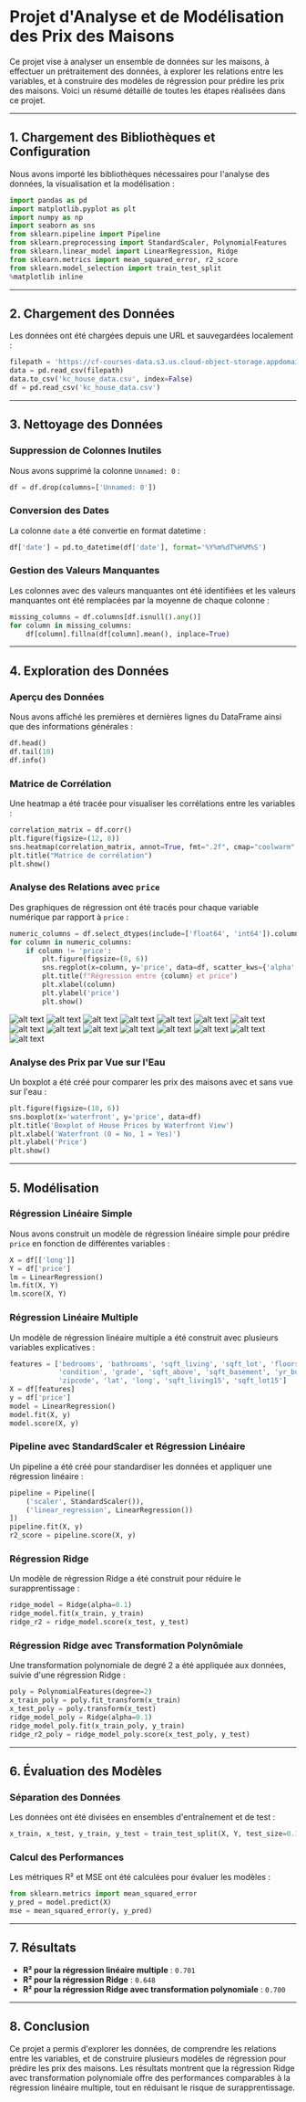 # Projet d'Analyse et de Modélisation des Prix des Maisons

Ce projet vise à analyser un ensemble de données sur les maisons, à effectuer un prétraitement des données, à explorer les relations entre les variables, et à construire des modèles de régression pour prédire les prix des maisons. Voici un résumé détaillé de toutes les étapes réalisées dans ce projet.

---

## 1. Chargement des Bibliothèques et Configuration
Nous avons importé les bibliothèques nécessaires pour l'analyse des données, la visualisation et la modélisation :
```python
import pandas as pd
import matplotlib.pyplot as plt
import numpy as np
import seaborn as sns
from sklearn.pipeline import Pipeline
from sklearn.preprocessing import StandardScaler, PolynomialFeatures
from sklearn.linear_model import LinearRegression, Ridge
from sklearn.metrics import mean_squared_error, r2_score
from sklearn.model_selection import train_test_split
%matplotlib inline
```

---

## 2. Chargement des Données
Les données ont été chargées depuis une URL et sauvegardées localement :
```python
filepath = 'https://cf-courses-data.s3.us.cloud-object-storage.appdomain.cloud/IBMDeveloperSkillsNetwork-DA0101EN-SkillsNetwork/labs/FinalModule_Coursera/data/kc_house_data_NaN.csv'
data = pd.read_csv(filepath)
data.to_csv('kc_house_data.csv', index=False)
df = pd.read_csv('kc_house_data.csv')
```

---

## 3. Nettoyage des Données
### Suppression de Colonnes Inutiles
Nous avons supprimé la colonne `Unnamed: 0` :
```python
df = df.drop(columns=['Unnamed: 0'])
```

### Conversion des Dates
La colonne `date` a été convertie en format datetime :
```python
df['date'] = pd.to_datetime(df['date'], format='%Y%m%dT%H%M%S')
```

### Gestion des Valeurs Manquantes
Les colonnes avec des valeurs manquantes ont été identifiées et les valeurs manquantes ont été remplacées par la moyenne de chaque colonne :
```python
missing_columns = df.columns[df.isnull().any()]
for column in missing_columns:
    df[column].fillna(df[column].mean(), inplace=True)
```

---

## 4. Exploration des Données
### Aperçu des Données
Nous avons affiché les premières et dernières lignes du DataFrame ainsi que des informations générales :
```python
df.head()
df.tail(10)
df.info()
```

### Matrice de Corrélation
Une heatmap a été tracée pour visualiser les corrélations entre les variables :
```python
correlation_matrix = df.corr()
plt.figure(figsize=(12, 8))
sns.heatmap(correlation_matrix, annot=True, fmt=".2f", cmap="coolwarm", cbar=True)
plt.title("Matrice de corrélation")
plt.show()
```

### Analyse des Relations avec `price`
Des graphiques de régression ont été tracés pour chaque variable numérique par rapport à `price` :
```python
numeric_columns = df.select_dtypes(include=['float64', 'int64']).columns
for column in numeric_columns:
    if column != 'price':
        plt.figure(figsize=(8, 6))
        sns.regplot(x=column, y='price', data=df, scatter_kws={'alpha':0.3}, line_kws={'color':'red'})
        plt.title(f"Régression entre {column} et price")
        plt.xlabel(column)
        plt.ylabel('price')
        plt.show()

```
![alt text](image.png) 
![alt text](image-1.png)
![alt text](image-2.png)
![alt text](image-3.png)
![alt text](image-4.png)
![alt text](image-5.png)
![alt text](image-6.png)
![alt text](image-7.png)
![alt text](image-8.png)
![alt text](image-9.png)
![alt text](image-10.png)
![alt text](image-11.png)
![alt text](image-12.png)
![alt text](image-13.png)
![alt text](image-14.png)

### Analyse des Prix par Vue sur l'Eau
Un boxplot a été créé pour comparer les prix des maisons avec et sans vue sur l'eau :
```python
plt.figure(figsize=(10, 6))
sns.boxplot(x='waterfront', y='price', data=df)
plt.title('Boxplot of House Prices by Waterfront View')
plt.xlabel('Waterfront (0 = No, 1 = Yes)')
plt.ylabel('Price')
plt.show()
```

---

## 5. Modélisation
### Régression Linéaire Simple
Nous avons construit un modèle de régression linéaire simple pour prédire `price` en fonction de différentes variables :
```python
X = df[['long']]
Y = df['price']
lm = LinearRegression()
lm.fit(X, Y)
lm.score(X, Y)
```

### Régression Linéaire Multiple
Un modèle de régression linéaire multiple a été construit avec plusieurs variables explicatives :
```python
features = ['bedrooms', 'bathrooms', 'sqft_living', 'sqft_lot', 'floors', 'waterfront', 'view', 
            'condition', 'grade', 'sqft_above', 'sqft_basement', 'yr_built', 'yr_renovated', 
            'zipcode', 'lat', 'long', 'sqft_living15', 'sqft_lot15']
X = df[features]
y = df['price']
model = LinearRegression()
model.fit(X, y)
model.score(X, y)
```

### Pipeline avec StandardScaler et Régression Linéaire
Un pipeline a été créé pour standardiser les données et appliquer une régression linéaire :
```python
pipeline = Pipeline([
    ('scaler', StandardScaler()),
    ('linear_regression', LinearRegression())
])
pipeline.fit(X, y)
r2_score = pipeline.score(X, y)
```

### Régression Ridge
Un modèle de régression Ridge a été construit pour réduire le surapprentissage :
```python
ridge_model = Ridge(alpha=0.1)
ridge_model.fit(x_train, y_train)
ridge_r2 = ridge_model.score(x_test, y_test)
```

### Régression Ridge avec Transformation Polynômiale
Une transformation polynomiale de degré 2 a été appliquée aux données, suivie d'une régression Ridge :
```python
poly = PolynomialFeatures(degree=2)
x_train_poly = poly.fit_transform(x_train)
x_test_poly = poly.transform(x_test)
ridge_model_poly = Ridge(alpha=0.1)
ridge_model_poly.fit(x_train_poly, y_train)
ridge_r2_poly = ridge_model_poly.score(x_test_poly, y_test)
```

---

## 6. Évaluation des Modèles
### Séparation des Données
Les données ont été divisées en ensembles d'entraînement et de test :
```python
x_train, x_test, y_train, y_test = train_test_split(X, Y, test_size=0.15, random_state=1)
```

### Calcul des Performances
Les métriques R² et MSE ont été calculées pour évaluer les modèles :
```python
from sklearn.metrics import mean_squared_error
y_pred = model.predict(X)
mse = mean_squared_error(y, y_pred)
```

---

## 7. Résultats
- **R² pour la régression linéaire multiple** : `0.701`
- **R² pour la régression Ridge** : `0.648`
- **R² pour la régression Ridge avec transformation polynomiale** : `0.700`

---

## 8. Conclusion
Ce projet a permis d'explorer les données, de comprendre les relations entre les variables, et de construire plusieurs modèles de régression pour prédire les prix des maisons. Les résultats montrent que la régression Ridge avec transformation polynomiale offre des performances comparables à la régression linéaire multiple, tout en réduisant le risque de surapprentissage.